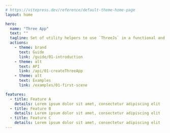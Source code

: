 ```yaml
---
# https://vitepress.dev/reference/default-theme-home-page
layout: home

hero:
  name: "Three App"
  text: ""
  tagline: Set of utility helpers to use `ThreeJs` in a functional and declarative way
  actions:
    - theme: brand
      text: Guide
      link: /guide/01-introduction
    - theme: alt
      text: API
      link: /api/01-createThreeApp
    - theme: alt
      text: Examples
      link: /examples/01-first-scene

features:
  - title: Feature A
    details: Lorem ipsum dolor sit amet, consectetur adipiscing elit
  - title: Feature B
    details: Lorem ipsum dolor sit amet, consectetur adipiscing elit
  - title: Feature C
    details: Lorem ipsum dolor sit amet, consectetur adipiscing elit
---
```



